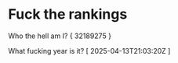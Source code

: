 # Fuck the rankings

Who the hell am I?
{ 32189275 }

What fucking year is it?
[ 2025-04-13T21:03:20Z ]
